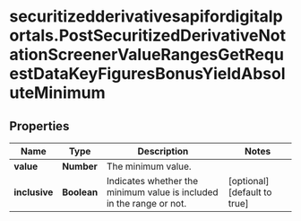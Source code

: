 # securitizedderivativesapifordigitalportals.PostSecuritizedDerivativeNotationScreenerValueRangesGetRequestDataKeyFiguresBonusYieldAbsoluteMinimum

## Properties

Name | Type | Description | Notes
------------ | ------------- | ------------- | -------------
**value** | **Number** | The minimum value. | 
**inclusive** | **Boolean** | Indicates whether the minimum value is included in the range or not. | [optional] [default to true]


